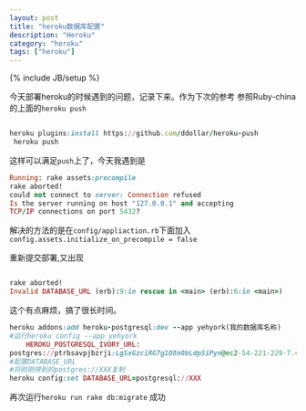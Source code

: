 ```yaml
---
layout: post
title: "heroku数据库配置"
description: "Heroku"
category: "heroku"
tags: ["heroku"]
---
```

{% include JB/setup %}

今天部署heroku的时候遇到的问题，记录下来。作为下次的参考
参照Ruby-china的上面的`heroku push`

```ruby

heroku plugins:install https://github.com/ddollar/heroku-push
 heroku push
 ```
 这样可以满足`push`上了，今天我遇到是

 ```ruby
 Running: rake assets:precompile     
 rake aborted!     
 could not connect to server: Connection refused     
 Is the server running on host "127.0.0.1" and accepting     
 TCP/IP connections on port 5432?
 ```
 解决的方法的是在`config/appliaction.rb`下面加入
 `config.assets.initialize_on_precompile = false`

 重新提交部署,又出现

 ```ruby

 rake aborted! 
 Invalid DATABASE_URL (erb):9:in rescue in <main> (erb):6:in <main>)
 ```

这个有点麻烦，搞了很长时间。


```ruby
heroku addons:add heroku-postgresql:dev --app yehyork(我的数据库名称)
#运行heroku config --app yehyork
	HEROKU_POSTGRESQL_IVORY_URL:	
postgres://ptrbsavpjbzrji:LgSxGzciRG7g1O8n0bLdpSiPyn@ec2-54-221-229-7.compute-1.amazonaws.com:5432/d928u2osvkvp10
#配置DATABASE_URL
#将刚刚得到的postgres://XXX复制
heroku config:set DATABASE_URL=postgresql://XXX
```
再次运行`heroku run rake db:migrate`
成功





